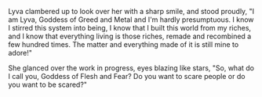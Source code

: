 Lyva clambered up to look over her with a sharp smile, and stood proudly, "I am Lyva, Goddess of Greed and Metal and I'm hardly presumptuous. I know I stirred this system into being, I know that I built this world from my riches, and I know that everything living is those riches, remade and recombined a few hundred times. The matter and everything made of it is still mine to adore!"       

She glanced over the work in progress, eyes blazing like stars, "So, what do I call you, Goddess of Flesh and Fear? Do you want to scare people or do you want to be scared?"